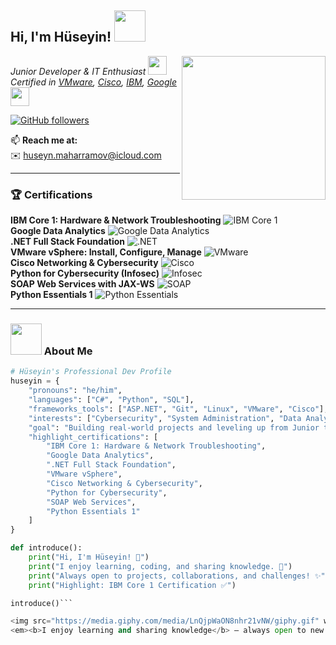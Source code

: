 <h2> Hi, I'm Hüseyin! <img src="https://media.giphy.com/media/mGcNjsfWAjY5AEZNw6/giphy.gif" width="50"></h2>
<img align='right' src="https://media.giphy.com/media/ieyl9zmCjO4b4t6qoY/giphy.gif" width="230">

<p><em>Junior Developer & IT Enthusiast <img src="https://media.giphy.com/media/fYSnHlufseco8Fh93Z/giphy.gif" width="30"><br>
Certified in <a href="https://www.vmware.com/">VMware</a>, <a href="https://www.cisco.com/">Cisco</a>, <a href="https://www.ibm.com/">IBM</a>, <a href="https://about.google/">Google</a> 
<img src="https://media.giphy.com/media/WUlplcMpOCEmTGBtBW/giphy.gif" width="30"> 
</em></p>

[![GitHub followers](https://img.shields.io/github/followers/huseynmhrrmv?label=follow&style=social)](https://github.com/huseynmhrrmv)

📫 **Reach me at:**  
✉️ [huseyn.maharramov@icloud.com](mailto:huseyn.maharramov@icloud.com)

---

### 🏆 Certifications

**IBM Core 1: Hardware & Network Troubleshooting** ![IBM Core 1](https://img.shields.io/badge/IBM-Core_1_Hardware_Network-red?style=for-the-badge&logo=ibm)  
**Google Data Analytics** ![Google Data Analytics](https://img.shields.io/badge/Google-Data_Analytics-blue?style=for-the-badge&logo=google)  
**.NET Full Stack Foundation** ![.NET](https://img.shields.io/badge/.NET-Full_Stack-purple?style=for-the-badge&logo=dotnet)  
**VMware vSphere: Install, Configure, Manage** ![VMware](https://img.shields.io/badge/VMware-vSphere-lightgrey?style=for-the-badge&logo=vmware)  
**Cisco Networking & Cybersecurity** ![Cisco](https://img.shields.io/badge/Cisco-Networking-blue?style=for-the-badge&logo=cisco)  
**Python for Cybersecurity (Infosec)** ![Infosec](https://img.shields.io/badge/Infosec-Python_Cybersecurity-yellow?style=for-the-badge&logo=python)  
**SOAP Web Services with JAX-WS** ![SOAP](https://img.shields.io/badge/SOAP-Web_Services-orange?style=for-the-badge)  
**Python Essentials 1** ![Python Essentials](https://img.shields.io/badge/Python-Essentials_1-green?style=for-the-badge&logo=python)

---

### <img src="https://media.giphy.com/media/VgCDAzcKvsR6OM0uWg/giphy.gif" width="50"> About Me

```python
# Hüseyin's Professional Dev Profile
huseyin = {
    "pronouns": "he/him",
    "languages": ["C#", "Python", "SQL"],
    "frameworks_tools": ["ASP.NET", "Git", "Linux", "VMware", "Cisco"],
    "interests": ["Cybersecurity", "System Administration", "Data Analytics"],
    "goal": "Building real-world projects and leveling up from Junior to Mid-Level Dev 🚀",
    "highlight_certifications": [
        "IBM Core 1: Hardware & Network Troubleshooting",
        "Google Data Analytics",
        ".NET Full Stack Foundation",
        "VMware vSphere",
        "Cisco Networking & Cybersecurity",
        "Python for Cybersecurity",
        "SOAP Web Services",
        "Python Essentials 1"
    ]
}

def introduce():
    print("Hi, I'm Hüseyin! 👋")
    print("I enjoy learning, coding, and sharing knowledge. 🚀")
    print("Always open to projects, collaborations, and challenges! ✨")
    print("Highlight: IBM Core 1 Certification ✅")

introduce()```

<img src="https://media.giphy.com/media/LnQjpWaON8nhr21vNW/giphy.gif" width="60"> 
<em><b>I enjoy learning and sharing knowledge</b> — always open to new projects, collaborations, and challenges! ✨</em>

